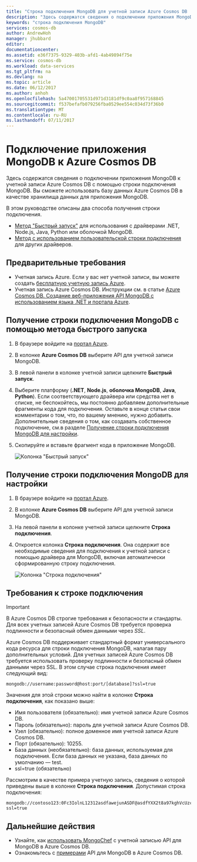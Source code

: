 ```yaml
---
title: "Строка подключения MongoDB для учетной записи Azure Cosmos DB | Документация Майкрософт"
description: "Здесь содержатся сведения о подключении приложения MongoDB к учетной записи Azure Cosmos DB с помощью строки подключения MongoDB."
keywords: "строка подключения MongoDB"
services: cosmos-db
author: AndrewHoh
manager: jhubbard
editor: 
documentationcenter: 
ms.assetid: e36f7375-9329-403b-afd1-4ab49894f75e
ms.service: cosmos-db
ms.workload: data-services
ms.tgt_pltfrm: na
ms.devlang: na
ms.topic: article
ms.date: 06/12/2017
ms.author: anhoh
ms.openlocfilehash: 5a47001705531d971d3181df9c0aa8f957168845
ms.sourcegitcommit: f537befafb079256fba0529ee554c034d73f36b0
ms.translationtype: MT
ms.contentlocale: ru-RU
ms.lasthandoff: 07/11/2017
---
```

# <a name="connect-a-mongodb-application-to-azure-cosmos-db"></a>Подключение приложения MongoDB к Azure Cosmos DB
Здесь содержатся сведения о подключении приложения MongoDB к учетной записи Azure Cosmos DB с помощью строки подключения MongoDB. Вы сможете использовать базу данных Azure Cosmos DB в качестве хранилища данных для приложения MongoDB. 

В этом руководстве описаны два способа получения строки подключения.

- [Метод "Быстрый запуск"](#QuickstartConnection) для использования с драйверами .NET, Node.js, Java, Python или оболочкой MongoDB.
- [Метод с использованием пользовательской строки подключения](#GetCustomConnection) для других драйверов.

## <a name="prerequisites"></a>Предварительные требования

- Учетная запись Azure. Если у вас нет учетной записи, вы можете создать [бесплатную учетную запись Azure](https://azure.microsoft.com/free/). 
- Учетная запись Azure Cosmos DB. Инструкции см. в статье [Azure Cosmos DB. Создание веб-приложения API MongoDB с использованием языка .NET и портала Azure](create-mongodb-dotnet.md).

## <a id="QuickstartConnection"></a>Получение строки подключения MongoDB с помощью метода быстрого запуска
1. В браузере войдите на [портал Azure](https://portal.azure.com).
2. В колонке **Azure Cosmos DB** выберите API для учетной записи MongoDB. 
3. В левой панели в колонке учетной записи щелкните **Быстрый запуск**. 
4. Выберите платформу (**.NET**, **Node.js**, **оболочка MongoDB**, **Java**, **Python**). Если соответствующего драйвера или средства нет в списке, не беспокойтесь, мы постоянно добавляем дополнительные фрагменты кода для подключения. Оставьте в конце статьи свои комментарии о том, что, по вашему мнению, нужно добавить. Дополнительные сведения о том, как создавать собственное подключение, см.в разделе [Получение строки подключения MongoDB для настройки](#GetCustomConnection).
5. Скопируйте и вставьте фрагмент кода в приложение MongoDB.

    ![Колонка "Быстрый запуск"](./media/connect-mongodb-account/QuickStartBlade.png)

## <a id="GetCustomConnection"></a> Получение строки подключения MongoDB для настройки
1. В браузере войдите на [портал Azure](https://portal.azure.com).
2. В колонке **Azure Cosmos DB** выберите API для учетной записи MongoDB. 
3. На левой панели в колонке учетной записи щелкните **Строка подключения**. 
4. Откроется колонка **Строка подключения**. Она содержит все необходимые сведения для подключения к учетной записи с помощью драйвера для MongoDB, включая автоматически сформированную строку подключения.

    ![Колонка "Строка подключения"](./media/connect-mongodb-account/ConnectionStringBlade.png)

## <a name="connection-string-requirements"></a>Требования к строке подключения
> [!Important]
> В Azure Cosmos DB строгие требования к безопасности и стандарты. Для всех учетных записей Azure Cosmos DB требуется проверка подлинности и безопасный обмен данными через *SSL*. 
>
>

Azure Cosmos DB поддерживает стандартный формат универсального кода ресурса для строки подключения MongoDB, налагая пару дополнительных условий. Для учетных записей Azure Cosmos DB требуется использовать проверку подлинности и безопасный обмен данными через SSL. В этом случае строка подключения имеет следующий вид:

    mongodb://username:password@host:port/[database]?ssl=true

Значения для этой строки можно найти в колонке **Строка подключения**, как показано выше:

* Имя пользователя (обязательно): имя учетной записи Azure Cosmos DB.
* Пароль (обязательно): пароль для учетной записи Azure Cosmos DB.
* Узел (обязательно): полное доменное имя учетной записи Azure Cosmos DB.
* Порт (обязательно): 10255.
* База данных (необязательно): база данных, используемая для подключения. Если база данных не указана, база данных по умолчанию — test.
* ssl=true (обязательно)

Рассмотрим в качестве примера учетную запись, сведения о которой приведены выше в колонке **Строка подключения**. Допустимая строка подключения:

    mongodb://contoso123:0Fc3IolnL12312asdfawejunASDF@asdfYXX2t8a97kghVcUzcDv98hawelufhawefafnoQRGwNj2nMPL1Y9qsIr9Srdw==@anhohmongo.documents.azure.com:10255/mydatabase?ssl=true

## <a name="next-steps"></a>Дальнейшие действия
* Узнайте, как [использовать MongoChef](mongodb-mongochef.md) с учетной записью API для MongoDB в Azure Cosmos DB.
* Ознакомьтесь с [примерами](mongodb-samples.md) API для MongoDB в Azure Cosmos DB.
